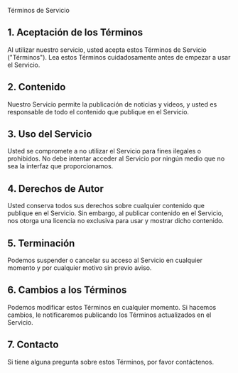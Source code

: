 Términos de Servicio

## 1. Aceptación de los Términos

Al utilizar nuestro servicio, usted acepta estos Términos de Servicio ("Términos"). Lea estos Términos cuidadosamente antes de empezar a usar el Servicio.

## 2. Contenido

Nuestro Servicio permite la publicación de noticias y videos, y usted es responsable de todo el contenido que publique en el Servicio.

## 3. Uso del Servicio

Usted se compromete a no utilizar el Servicio para fines ilegales o prohibidos. No debe intentar acceder al Servicio por ningún medio que no sea la interfaz que proporcionamos.

## 4. Derechos de Autor

Usted conserva todos sus derechos sobre cualquier contenido que publique en el Servicio. Sin embargo, al publicar contenido en el Servicio, nos otorga una licencia no exclusiva para usar y mostrar dicho contenido.

## 5. Terminación

Podemos suspender o cancelar su acceso al Servicio en cualquier momento y por cualquier motivo sin previo aviso.

## 6. Cambios a los Términos

Podemos modificar estos Términos en cualquier momento. Si hacemos cambios, le notificaremos publicando los Términos actualizados en el Servicio.

## 7. Contacto

Si tiene alguna pregunta sobre estos Términos, por favor contáctenos.

